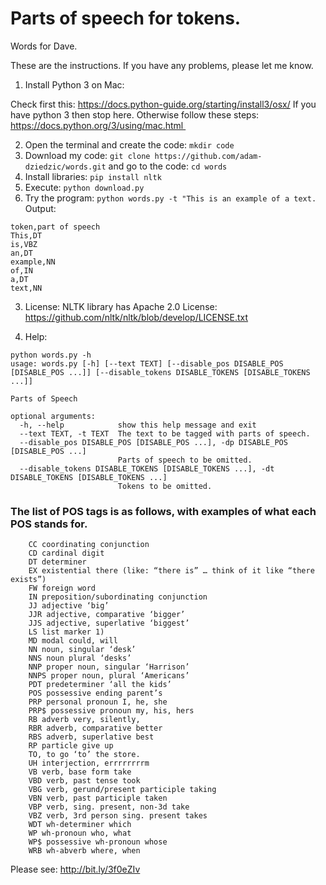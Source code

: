 # Parts of speech for tokens.

Words for Dave.

These are the instructions. If you have any problems, please let me know. 

1. Install Python 3 on Mac: 

Check first this: https://docs.python-guide.org/starting/install3/osx/ 
If you have python 3 then stop here. 
Otherwise follow these steps: https://docs.python.org/3/using/mac.html  

2. Open the terminal and create the code: `mkdir code`
3. Download my code: `git clone https://github.com/adam-dziedzic/words.git` and go to the code: `cd words`
4. Install libraries: `pip install nltk`
5. Execute: `python download.py`
6. Try the program: `python words.py -t "This is an example of a text.`
Output:
```
token,part of speech
This,DT
is,VBZ
an,DT
example,NN
of,IN
a,DT
text,NN
```

3. License: NLTK library has Apache 2.0 License: https://github.com/nltk/nltk/blob/develop/LICENSE.txt

7. Help:

```
python words.py -h
usage: words.py [-h] [--text TEXT] [--disable_pos DISABLE_POS [DISABLE_POS ...]] [--disable_tokens DISABLE_TOKENS [DISABLE_TOKENS ...]]

Parts of Speech

optional arguments:
  -h, --help            show this help message and exit
  --text TEXT, -t TEXT  The text to be tagged with parts of speech.
  --disable_pos DISABLE_POS [DISABLE_POS ...], -dp DISABLE_POS [DISABLE_POS ...]
                        Parts of speech to be omitted.
  --disable_tokens DISABLE_TOKENS [DISABLE_TOKENS ...], -dt DISABLE_TOKENS [DISABLE_TOKENS ...]
                        Tokens to be omitted.
```

### The list of POS tags is as follows, with examples of what each POS stands for.
```
    CC coordinating conjunction
    CD cardinal digit
    DT determiner
    EX existential there (like: “there is” … think of it like “there exists”)
    FW foreign word
    IN preposition/subordinating conjunction
    JJ adjective ‘big’
    JJR adjective, comparative ‘bigger’
    JJS adjective, superlative ‘biggest’
    LS list marker 1)
    MD modal could, will
    NN noun, singular ‘desk’
    NNS noun plural ‘desks’
    NNP proper noun, singular ‘Harrison’
    NNPS proper noun, plural ‘Americans’
    PDT predeterminer ‘all the kids’
    POS possessive ending parent’s
    PRP personal pronoun I, he, she
    PRP$ possessive pronoun my, his, hers
    RB adverb very, silently,
    RBR adverb, comparative better
    RBS adverb, superlative best
    RP particle give up
    TO, to go ‘to’ the store.
    UH interjection, errrrrrrrm
    VB verb, base form take
    VBD verb, past tense took
    VBG verb, gerund/present participle taking
    VBN verb, past participle taken
    VBP verb, sing. present, non-3d take
    VBZ verb, 3rd person sing. present takes
    WDT wh-determiner which
    WP wh-pronoun who, what
    WP$ possessive wh-pronoun whose
    WRB wh-abverb where, when
```
Please see: http://bit.ly/3f0eZIv
